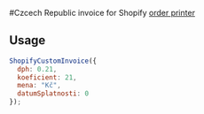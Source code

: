 #Czcech Republic invoice for Shopify [order printer](https://apps.shopify.com/order-printer)

## Usage
```js
ShopifyCustomInvoice({
  dph: 0.21,
  koeficient: 21,
  mena: "Kč",
  datumSplatnosti: 0
});
```
